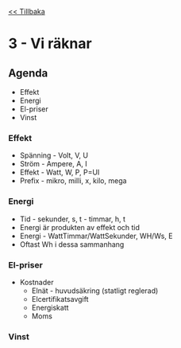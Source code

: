 <a href="README.md"><< Tillbaka</a>

# 3 - Vi räknar

## Agenda

* Effekt
* Energi
* El-priser
* Vinst

### Effekt
* Spänning - Volt, V, U
* Ström - Ampere, A, I
* Effekt - Watt, W, P, P=UI
* Prefix - mikro, milli, x, kilo, mega

### Energi
* Tid - sekunder, s, t - timmar, h, t
* Energi är produkten av effekt och tid
* Energi - WattTimmar/WattSekunder, WH/Ws, E
* Oftast Wh i dessa sammanhang

### El-priser
* Kostnader
  - Elnät - huvudsäkring (statligt reglerad)
  - Elcertifikatsavgift
  - Energiskatt
  - Moms

### Vinst
